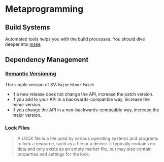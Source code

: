 # Metaprogramming

## Build Systems
Automated tools helps you with the build processes.
You should dive deeper into [make](https://makefiletutorial.com/)

## Dependency Management

### [Semantic Versioning](https://semver.org/)
The simple version of SV:
`Major`.`Minor`.`Patch`
- If a new release does not change the API, increase the patch version.
- If you add to your API in a backwards-compatible way, increase the minor version.
- If you change the API in a non-backwards-compatible way, increase the major version.

### Lock Files
> A LOCK file is a file used by various operating systems and programs to lock a resource, such as a file or a device. It typically contains no data and only exists as an empty marker file, but may also contain properties and settings for the lock.

